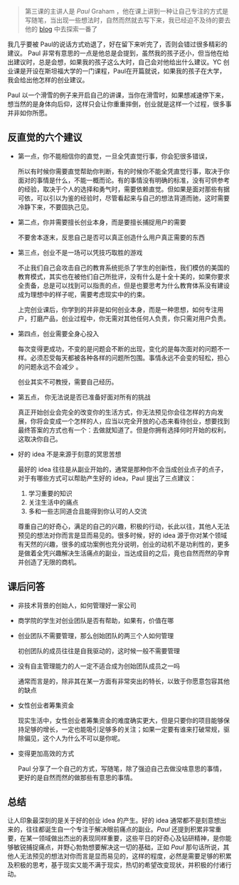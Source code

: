 > 第三课的主讲人是 *Paul* Graham ，他在课上讲到一种让自己专注的方式是写随笔，当出现一些想法时，自然而然就去写下来，我已经迫不及待的要去他的 [blog](http://www.paulgraham.com/articles.html) 中去探索一番了



我几乎要被 Paul的说话方式劝退了，好在留下来听完了，否则会错过很多精彩的建议。 Paul  非常有意思的一点是他总是会提到，虽然我的孩子还小，但当他在给出建议时，总是会想，如果我的孩子这么大时，自己会对他给出什么建议。YC 创业课是开设在斯坦福大学的一门课程，Paul在开篇就说，如果我的孩子在大学，我会给出他怎样的创业建议。



Paul 以一个滑雪的例子来开启自己的讲课，当你在滑雪时，如果想减速停下来，想当然的是身体向后仰，这样只会让你重重摔倒，创业就是这样一个过程，很多事并非如你所愿。





## 反直觉的六个建议



- 第一点，你不能相信你的直觉，一旦全凭直觉行事，你会犯很多错误，

  所以有时候你需要直觉帮助你判断，有的时候你不能全凭直觉行事，取决于你面对的事情是什么，不能一概而论。有的事情没有明确的标准，没有可供参考的经验，取决于个人的选择和勇气时，需要依赖直觉。但如果是面对那些有据可依，可以引以为鉴的经验时，尽管看起来与自己的想法背道而驰，这时需要冷静下来，不要固执己见。

  

- 第二点，你并需要擅长创业本身，而是要擅长捕捉用户的需要

  不要舍本逐末，反思自己是否可以真正创造什么用户真正需要的东西

  

- 第三点，创业不是一场可以凭技巧取胜的游戏

  不止我们自己会攻击自己的教育系统扼杀了学生的创新性，我们模仿的美国的教育模式，其实也在被他们自己所批评，没有什么是十全十美的，如果你要求全责备，总是可以找到可以指责的点，但是也要思考为什么教育体系没有建设成为理想中的样子呢，需要考虑现实中的约束。

  上完创业课后，你学到的并非是如何创业本身，而是一种思想，如何专注用户，打磨产品，创业过程中，你无需对其他任何人负责，你只需对用户负责。

  

- 第四点，创业需要全身心投入

  每次变得更成功，不变的是问题会不断的出现，变化的是每次面对的问题不一样。必须忍受每天都被各种各样的问题所包围。事情永远不会变的轻松，担心的问题永远不会减少 。

  创业其实不可教授，需要自己经历。

  

- 第五点， 你无法说是否已准备好面对所有的挑战

  真正开始创业会完全的改变你的生活方式，你无法预见你会往怎样的方向发展，你将会变成一个怎样的人，应当以完全开放的心态来看待创业，想要找到最终答案的方式也有一个：去做就知道了。但是你拥有选择何时开始的权利，这取决你自己。

  

- 好的 idea 不是来源于刻意的冥思苦想

  最好的 idea 往往是从副业开始的，通常是那种你不会当成创业点子的点子，对于有哪些方式可以帮助产生好的 idea，Paul 提出了三点建议：

  1. 学习重要的知识
  2. 关注生活中的痛点
  3. 多和一些志同道合且能得到你认可的人交流

  尊重自己的好奇心，满足的自己的兴趣，积极的行动，长此以往，其他人无法预见的想法对你而言是显而易见的。很多时候，好的 idea 源于你对某个领域有天然的兴趣，很多的成功案例也充分说明，创业的动机不是功利性的，更多是做着全凭兴趣解决生活痛点的副业，当达成目的之后，竟也自然而然的孕育并创造了无限的商机。



## 课后问答

- 非技术背景的创始人，如何管理好一家公司 

- 商学院的学生对创业团队是否有帮助，如果有，价值在哪

- 创业团队不需要管理，那么创始团队的两三个人如何管理

  初创团队的成员往往是自我驱动的，这时候一般不需要管理

- 没有自主管理能力的人一定不适合成为创始团队成员之一吗

  通常而言是的，除非其在某一方面有非常突出的特长，以致于你愿意包容其他的缺点

- 女性创业者筹集资金

  现实生活中，女性创业者筹集资金的难度确实更大，但是只要你的项目能够保持足够的增长，一定也能吸引足够多的关注；如果一定要有谁来打破常规，驱除偏见，这个人为什么不可以是你呢。

- 变得更加高效的方式

  Paul 分享了一个自己的方式，写随笔，除了强迫自己去做没啥意思的事情，更好的是自然而然的做那些有意思的事情。





## 总结



让人印象最深刻的是关于好的创业 idea 的产生。好的 idea 通常都不是刻意想出来的，往往都诞生自一个专注于解决眼前痛点的副业。*Paul* 还提到积累非常重要，在某一领域做出杰出的表现同样重要，这些平日的好奇心及钻研精神，是你能够敏锐捕捉痛点，并野心勃勃想要解决这一切的基础，正如 *Paul* 那句话所说，其他人无法预见的想法对你而言是显而易见的，这样的程度，必然是需要足够的积累及积极的思考，基于现实又能不满于现实，热切的希望改变现状，并积极的付诸行动。
